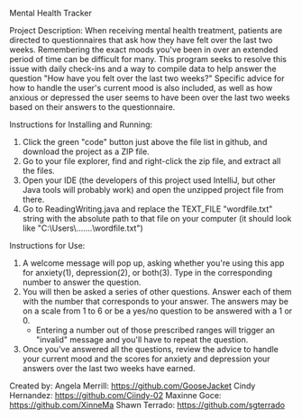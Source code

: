Mental Health Tracker

Project Description:
When receiving mental health treatment, patients are directed to questionnaires that ask how they have felt over the last two weeks. Remembering the exact moods you've been in 
over an extended period of time can be difficult for many. This program seeks to resolve this issue with daily check-ins and a way to compile data to help answer the question
"How have you felt over the last two weeks?" Specific advice for how to handle the user's current mood is also included, as well as how anxious or depressed the user seems to have
been over the last two weeks based on their answers to the questionnaire.

Instructions for Installing and Running:
1. Click the green "code" button just above the file list in github, and download the project as a ZIP file.
2. Go to your file explorer, find and right-click the zip file, and extract all the files.
3. Open your IDE (the developers of this project used IntelliJ, but other Java tools will probably work) and open the unzipped project file from there.
4. Go to ReadingWriting.java and replace the TEXT_FILE "wordfile.txt" string with the absolute path to that file on your computer (it should look like "C:\\Users\\.......\\wordfile.txt")

Instructions for Use:
1. A welcome message will pop up, asking whether you're using this app for anxiety(1), depression(2), or both(3). Type in the corresponding number to answer the question.
2. You will then be asked a series of other questions. Answer each of them with the number that corresponds to your answer. The answers may be on a scale from 1 to 6 or be a yes/no question to be answered with a 1 or 0.
   - Entering a number out of those prescribed ranges will trigger an "invalid" message and you'll have to repeat the question.
3. Once you've answered all the questions, review the advice to handle your current mood and the scores for anxiety and depression your answers over the last two weeks have earned.

Created by:
Angela Merrill: https://github.com/GooseJacket
Cindy Hernandez: https://github.com/Ciindy-02
Maxinne Goce: https://github.com/XinneMa
Shawn Terrado: https://github.com/sgterrado
